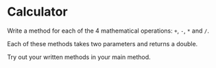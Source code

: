 # Calculator

Write a method for each of the 4 mathematical operations: `+`, `-`, `*` and `/`.

Each of these methods takes two parameters and returns a double.

Try out your written methods in your main method.